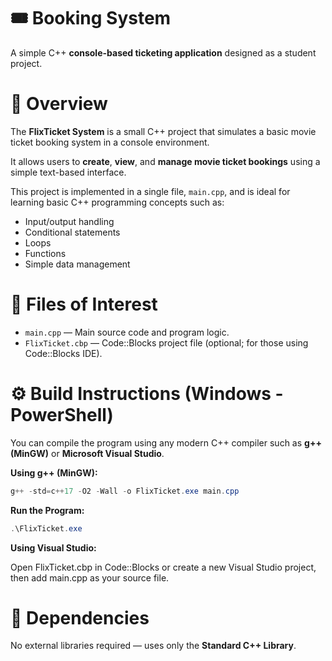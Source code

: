 # 🎟️ Booking System
A simple C++ **console-based ticketing application** designed as a student project.

# 📝 Overview
The **FlixTicket System** is a small C++ project that simulates a basic movie ticket booking system in a console environment.

It allows users to **create**, **view**, and **manage movie ticket bookings** using a simple text-based interface.

This project is implemented in a single file, `main.cpp`, and is ideal for learning basic C++ programming concepts such as:
- Input/output handling
- Conditional statements
- Loops
- Functions
- Simple data management

# 📂 Files of Interest
- `main.cpp` — Main source code and program logic.
- `FlixTicket.cbp` — Code::Blocks project file (optional; for those using Code::Blocks IDE).

# ⚙️ Build Instructions (Windows - PowerShell)
You can compile the program using any modern C++ compiler such as **g++ (MinGW)** or **Microsoft Visual Studio**.

**Using g++ (MinGW):**

```powershell
g++ -std=c++17 -O2 -Wall -o FlixTicket.exe main.cpp
```

**Run the Program:**

```powershell
.\FlixTicket.exe
```

**Using Visual Studio:**

Open FlixTicket.cbp in Code::Blocks or create a new Visual Studio project, then add main.cpp as your source file.

# 🧩 Dependencies
No external libraries required — uses only the **Standard C++ Library**.
